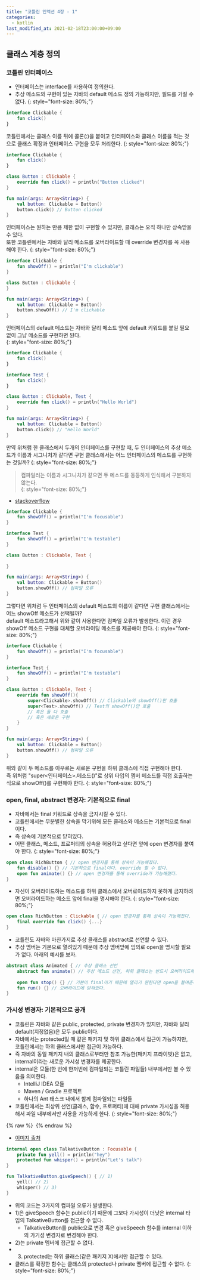 ```yaml
---
title: "코틀린 인액션 4장 - 1"
categories: 
  - kotlin
last_modified_at: 2021-02-18T23:00:00+09:00
---
```


## 클래스 계층 정의
### 코틀린 인터페이스
- 인터페이스는 interface를 사용하여 정의한다.
- 추상 메소드와 구현이 있는 자바의 default 메소드 정의 가능하지만, 필드를 가질 수 없다.
{: style="font-size: 80%;"}

```kotlin
interface Clickable {
    fun click()
}
```

코틀린에서는 클래스 이름 뒤에 콜론(:)을 붙이고 인터페이스와 클래스 이름을 적는 것으로 클래스 확장과 인터페이스 구현을 모두 처리한다.
{: style="font-size: 80%;"}

```kotlin
interface Clickable {
    fun click()
}

class Button : Clickable {
    override fun click() = println("Button clicked")
}

fun main(args: Array<String>) {
    val button: Clickable = Button()
    button.click() // Button clicked
}
```

인터페이스는 원하는 만큼 제한 없이 구현할 수 있지만, 클래스는 오직 하나만 상속받을 수 있다.<br>
또한 코틀린에서는 자바와 달리 메소드를 오버라이드할 때 override 변경자를 꼭 사용해야 한다.
{: style="font-size: 80%;"}


```kotlin
interface Clickable {
    fun showOff() = println("I'm clickable")
}

class Button : Clickable {
}

fun main(args: Array<String>) {
    val button: Clickable = Button()
    button.showOff() // I'm clickable
}
```

인터페이스의 default 메소드는 자바와 달리 메소드 앞에 default 키워드를 붙일 필요없이 그냥 메소드를 구현하면 된다.<br>
{: style="font-size: 80%;"}

```kotlin
interface Clickable {
    fun click()
}

interface Test {
    fun click()
}

class Button : Clickable, Test {
    override fun click() = println("Hello World")
}

fun main(args: Array<String>) {
    val button: Clickable = Button()
    button.click() // "Hello World"
}
```

만약 위처럼 한 클래스에서 두개의 인터페이스를 구현할 때, 두 인터페이스의 추상 메소드가 이름과 시그니처가 같다면
구현 클래스에서는 어느 인터페이스의 메소드를 구현하는 것일까?
{: style="font-size: 80%;"}

> 컴파일러는 이름과 시그니처가 같으면 두 메소드를 동등하게 인식해서 구분하지 않는다.  
{: style="font-size: 80%;"}
- [stackoverflow](https://stackoverflow.com/questions/2801878/implementing-two-interfaces-in-a-class-with-same-method-which-interface-method)

```kotlin
interface Clickable {
    fun showOff() = println("I'm focusable")
}

interface Test {
    fun showOff() = println("I'm testable")
}

class Button : Clickable, Test {
    
}

fun main(args: Array<String>) {
    val button: Clickable = Button()
    button.showOff() // 컴파일 오류
}
```

그렇다면 위처럼 두 인터페이스의 default 메소드의 이름이 같다면 구현 클래스에서는 어느 showOff 메소드가 선택될까?<br>
default 메소드라고해서 위와 같이 사용한다면 컴파일 오류가 발생한다. 이런 경우 showOff 메소드 구현을 대체할
오버라이딩 메소드를 제공해야 한다.
{: style="font-size: 80%;"}

```kotlin
interface Clickable {
    fun showOff() = println("I'm focusable")
}

interface Test {
    fun showOff() = println("I'm testable")
}

class Button : Clickable, Test {
    override fun showOff(){
        super<Clickable>.showOff() // Clickable의 showOff()만 호출
        super<Test>.showOff() // Test의 showOff()만 호출 
        // 혹은 둘 다 호출
        // 혹은 새로운 구현
    }    
}

fun main(args: Array<String>) {
    val button: Clickable = Button()
    button.showOff() // 컴파일 오류
}
```

위와 같이 두 메소드를 아우르는 새로운 구현을 하위 클래스에 직접 구현해야 한다.<br>
즉 위처럼 "super<인터페이스>.메소드()"로 상위 타입의 멤버 메소드를 직접 호출하는 식으로 showOff()를 구현해야 한다.
{: style="font-size: 80%;"}

### open, final, abstract 변경자: 기본적으로 final
- 자바에서는 final 키워드로 상속을 금지시킬 수 있다.
- 코틀린에서는 무분별한 상속을 막기위해 모든 클래스와 메소드는 기본적으로 final이다.
- 즉 상속에 기본적으로 닫혀있다.
- 어떤 클래스, 메소드, 프로퍼티의 상속을 허용하고 싶다면 앞에 open 변경자를 붙여야 한다.
{: style="font-size: 80%;"}

```kotlin
open class RichButton { // open 변경자를 통해 상속이 가능해졌다.
    fun disable() {} // 기본적으로 final이다. override 할 수 없다.
    open fun animate() {} // open 변경자를 통해 override가 가능해졌다.
}
```

- 자신이 오버라이드하는 메소드를 하위 클래스에서 오버로이드하지 못하게 금지하려면 오버라이드하는 메소드 앞에 final을 명시해야 한다.
{: style="font-size: 80%;"}

```kotlin
open class RichButton : Clickable { // open 변경자를 통해 상속이 가능해졌다.
    final override fun click() {...}
}
```

- 코틀린도 자바와 마찬가지로 추상 클래스를 abstract로 선언할 수 있다.
- 추상 멤버는 기본으로 열려있기 때문에 추상 멤버앞에 임의로 open을 명시할 필요가 없다. 아래의 예시를 보자.

```kotlin
abstract class Animated { // 추상 클래스 선언
    abstract fun animate() // 추상 메소드 선언, 하위 클래스는 반드시 오버라이드해야 한다.
    
    open fun stop() {} // 기본이 final이기 때문에 열리기 원한다면 open을 붙여준다.
    fun run() {} // 오버라이드에 닫혀있다.
}
```    

### 가시성 변경자: 기본적으로 공개
- 코틀린은 자바와 같은 public, protected, private 변경자가 있지만, 자바와 달리 default(지정없음)은 모두 public이다.
- 자바에서는 protected일 때 같은 패키지 및 하위 클래스에서 접근이 가능하지만, 코틀린에서는 하위 클래스에서만 접근이 가능하다.  
- 즉 자바의 동일 패키지 내의 클래스로부터만 참조 가능한(패키지 프라이빗)은 없고, internal이라는 새로운 가시성 변경자를 제공한다.
- internal은 모듈(한 번에 한꺼번에 컴파일되는 코틀린 파일들) 내부에서만 볼 수 있음을 의미한다.
    - IntelliJ IDEA 모듈 
    - Maven / Gradle 프로젝트
    - 하나의 Ant 태스크 내에서 함께 컴파일되는 파일들 
- 코틀린에서는 최상위 선언(클래스, 함수, 프로퍼티)에 대해 private 가시성을 허용해서 파일 내부에서만 사용을 가능하게 한다.
{: style="font-size: 80%;"}

{% raw %} <img src="https://chohongjae.github.io/assets/img/20210221kotlin4장/가시성변경자.png" alt=""> {% endraw %}
- [이미지 출처](https://blog.cornsworld.co.kr/467?category=925025)


```kotlin
internal open class TalkativeButton : Focusable {
    private fun yell() = println("hey")
    protected fun whisper() = println("Let's talk")
}

fun TalkativeButton.giveSpeech() { // 1)
    yell() // 2)
    whisper() // 3)
}
```

- 위의 코드는 3가지의 컴파일 오류가 발생한다.
- 1)은 giveSpeech 함수는 public이기 때문에 그보다 가시성이 더낮은 internal 타입의 TalkativeButton를 접근할 수 없다.
    - TalkativeButton를 public으로 변경 혹은 giveSpeech 함수를 internal 이하의 가기성 변경자로 변경해야 한다.
- 2)는 private 멤버에 접근할 수 없다.
- 3) protected는 하위 클래스(같은 패키지 X)에서만 접근할 수 있다.
- 클래스를 확장한 함수는 클래스의 protected나 private 멤버에 접근할 수 없다.
{: style="font-size: 80%;"}

    
